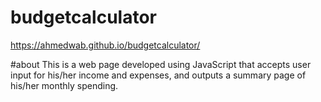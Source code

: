 # budgetcalculator
https://ahmedwab.github.io/budgetcalculator/

#about
This is a web page developed using JavaScript that accepts user input for his/her income and expenses, and outputs a summary page of his/her monthly spending.

